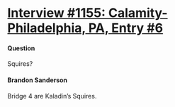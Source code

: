 # [Interview #1155: Calamity-Philadelphia, PA, Entry #6](https://www.theoryland.com/intvmain.php?i=1155#6)

#### Question

Squires?

#### Brandon Sanderson

Bridge 4 are Kaladin’s Squires.

